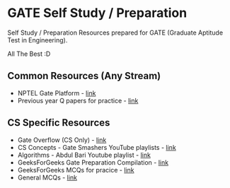 # GATE Self Study / Preparation
Self Study / Preparation Resources prepared for GATE (Graduate Aptitude Test in Engineering).

All The Best :D

## Common Resources (Any Stream)

- NPTEL Gate Platform - [link](https://gate.nptel.ac.in/)
- Previous year Q papers for practice - [link](https://practicepaper.in/)

## CS Specific Resources

- Gate Overflow (CS Only) - [link](https://gateoverflow.in/)
- CS Concepts - Gate Smashers YouTube playlists - [link](https://www.youtube.com/c/GateSmashers/playlists)
- Algorithms - Abdul Bari Youtube playlist - [link](https://www.youtube.com/watch?v=0IAPZzGSbME&list=PLDN4rrl48XKpZkf03iYFl-O29szjTrs_O)
- GeeksForGeeks Gate Preparation Compilation - [link](https://www.geeksforgeeks.org/gate-cs-notes-gq/)
- GeeksForGeeks MCQs for pracice - [link](https://www.geeksforgeeks.org/quiz-corner-gq/)
- General MCQs - [link](https://www.mcqscenter.com/)

